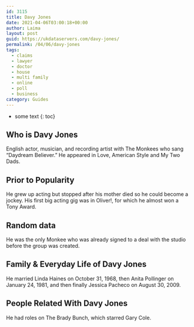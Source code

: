 ```yaml
---
id: 3115
title: Davy Jones
date: 2021-04-06T03:00:18+00:00
author: Laima
layout: post
guid: https://ukdataservers.com/davy-jones/
permalink: /04/06/davy-jones
tags:
  - claims
  - lawyer
  - doctor
  - house
  - multi family
  - online
  - poll
  - business
category: Guides
---
```


* some text
{: toc}


## Who is Davy Jones
                  
                  
                  
English actor, musician, and recording artist with The Monkees who sang &#8220;Daydream Believer.&#8221; He appeared in Love, American Style and My Two Dads.
                  
              
            
              
            
                
                
                
## Prior to Popularity
                  
                  
                  
He grew up acting but stopped after his mother died so he could become a jockey. His first big acting gig was in Oliver!, for which he almost won a Tony Award.
                  
              
            
              
            
                
                
                
## Random data
                  
                  
                  
He was the only Monkee who was already signed to a deal with the studio before the group was created.
                  
              
            
              
            
                
                
                
## Family & Everyday Life of Davy Jones
                  
                  
                  
He married Linda Haines on October 31, 1968, then Anita Pollinger on January 24, 1981, and then finally Jessica Pacheco on August 30, 2009.
                  
              
            
              
            
                
                
                
## People Related With Davy Jones
                  
                  
                  
He had roles on The Brady Bunch, which starred Gary Cole.
                  
              
            
              
            
                
              
            
              
              
            
            
              
            
          
          
          